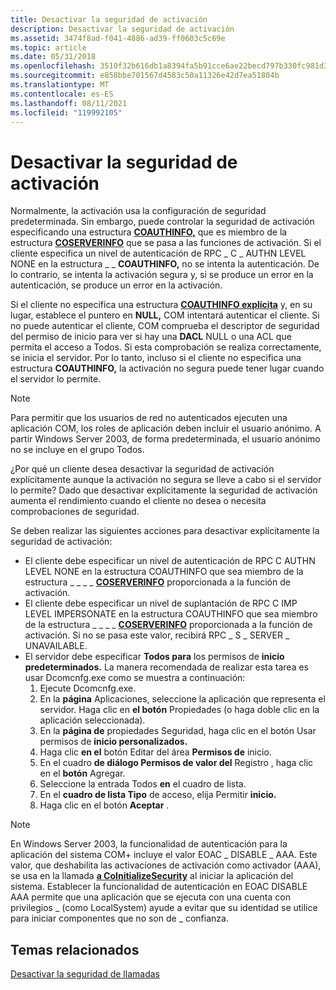 ```yaml
---
title: Desactivar la seguridad de activación
description: Desactivar la seguridad de activación
ms.assetid: 3474f8ad-f041-4886-ad39-ff0603c5c69e
ms.topic: article
ms.date: 05/31/2018
ms.openlocfilehash: 3510f32b616db1a8394fa5b91cce6ae22becd797b330fc981d3d3f73d6e614cd
ms.sourcegitcommit: e858bbe701567d4583c50a11326e42d7ea51804b
ms.translationtype: MT
ms.contentlocale: es-ES
ms.lasthandoff: 08/11/2021
ms.locfileid: "119992105"
---
```

# <a name="turning-off-activation-security"></a>Desactivar la seguridad de activación

Normalmente, la activación usa la configuración de seguridad predeterminada. Sin embargo, puede controlar la seguridad de activación especificando una estructura [**COAUTHINFO,**](/windows/desktop/api/wtypesbase/ns-wtypesbase-coauthinfo) que es miembro de la estructura [**COSERVERINFO**](/windows/win32/api/objidlbase/ns-objidlbase-coserverinfo) que se pasa a las funciones de activación. Si el cliente especifica un nivel de autenticación de RPC \_ C \_ AUTHN LEVEL NONE en la estructura \_ \_ **COAUTHINFO,** no se intenta la autenticación. De lo contrario, se intenta la activación segura y, si se produce un error en la autenticación, se produce un error en la activación.

Si el cliente no especifica una estructura [**COAUTHINFO explícita**](/windows/desktop/api/wtypesbase/ns-wtypesbase-coauthinfo) y, en su lugar, establece el puntero en **NULL,** COM intentará autenticar el cliente. Si no puede autenticar el cliente, COM comprueba el descriptor de seguridad del permiso de inicio para ver si hay una **DACL** NULL o una ACL que permita el acceso a Todos. Si esta comprobación se realiza correctamente, se inicia el servidor. Por lo tanto, incluso si el cliente no especifica una estructura **COAUTHINFO,** la activación no segura puede tener lugar cuando el servidor lo permite.

> [!Note]  
> Para permitir que los usuarios de red no autenticados ejecuten una aplicación COM, los roles de aplicación deben incluir el usuario anónimo. A partir Windows Server 2003, de forma predeterminada, el usuario anónimo no se incluye en el grupo Todos.

 

¿Por qué un cliente desea desactivar la seguridad de activación explícitamente aunque la activación no segura se lleve a cabo si el servidor lo permite? Dado que desactivar explícitamente la seguridad de activación aumenta el rendimiento cuando el cliente no desea o necesita comprobaciones de seguridad.

Se deben realizar las siguientes acciones para desactivar explícitamente la seguridad de activación:

-   El cliente debe especificar un nivel de autenticación de RPC C AUTHN LEVEL NONE en la estructura COAUTHINFO que sea miembro de la estructura \_ \_ \_ \_ [**COSERVERINFO**](/windows/win32/api/objidlbase/ns-objidlbase-coserverinfo) [](/windows/desktop/api/wtypesbase/ns-wtypesbase-coauthinfo) proporcionada a la función de activación.
-   El cliente debe especificar un nivel de suplantación de RPC C IMP LEVEL IMPERSONATE en la estructura COAUTHINFO que sea miembro de la estructura \_ \_ \_ \_ [**COSERVERINFO**](/windows/win32/api/objidlbase/ns-objidlbase-coserverinfo) [](/windows/desktop/api/wtypesbase/ns-wtypesbase-coauthinfo) proporcionada a la función de activación. Si no se pasa este valor, recibirá RPC \_ S \_ SERVER \_ UNAVAILABLE.
-   El servidor debe especificar **Todos para** los permisos de **inicio predeterminados.** La manera recomendada de realizar esta tarea es usar Dcomcnfg.exe como se muestra a continuación:
    1.  Ejecute Dcomcnfg.exe.
    2.  En la **página** Aplicaciones, seleccione la aplicación que representa el servidor. Haga clic en **el botón** Propiedades (o haga doble clic en la aplicación seleccionada).
    3.  En la **página de** propiedades Seguridad, haga clic en el botón Usar permisos de **inicio personalizados.**
    4.  Haga clic **en el** botón Editar del área **Permisos de** inicio.
    5.  En el cuadro **de diálogo Permisos de valor del** Registro , haga clic en el **botón** Agregar.
    6.  Seleccione la entrada Todos **en** el cuadro de lista.
    7.  En el **cuadro de lista Tipo** de acceso, elija Permitir **inicio.**
    8.  Haga clic en el botón **Aceptar** .

> [!Note]  
> En Windows Server 2003, la funcionalidad de autenticación para la aplicación del sistema COM+ incluye el valor EOAC \_ DISABLE \_ AAA. Este valor, que deshabilita las activaciones de activación como activador (AAA), se usa en la llamada [**a CoInitializeSecurity**](/windows/desktop/api/combaseapi/nf-combaseapi-coinitializesecurity) al iniciar la aplicación del sistema. Establecer la funcionalidad de autenticación en EOAC DISABLE AAA permite que una aplicación que se ejecuta con una cuenta con privilegios \_ (como LocalSystem) ayude a evitar que su identidad se utilice para iniciar componentes que no son de \_ confianza.

 

## <a name="related-topics"></a>Temas relacionados

<dl> <dt>

[Desactivar la seguridad de llamadas](turning-off-call-security.md)
</dt> </dl>

 

 